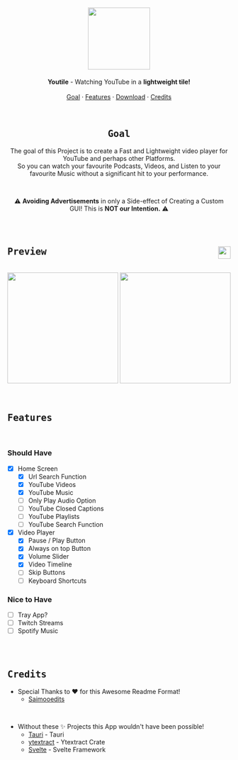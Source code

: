 <h1 align="center">
    <div align="center">
        <img width=140 src="https://github.com/mxcop/youtile/blob/main/.github/logo.png"> 
    </div>
</h1>


<div align="center">
    <b>Youtile</b> - Watching YouTube in a <b>lightweight tile!</b><br>
</div>
    
<br>

<div align="center">
    <a href="#goal">Goal</a>
    ·
    <a href="#features">Features</a>
    ·
    <a href="https://github.com/mxcop/youtile/releases">Download</a>
    ·
    <a href="#credits">Credits</a>
</div>

<br>

<br>

<h2 align="center"><samp><b>Goal</b></samp></h2>

<p align="center">
The goal of this Project is to create a Fast and Lightweight video player for YouTube and perhaps other Platforms.<br>
So you can watch your favourite Podcasts, Videos, and Listen to your favourite Music without a significant hit to your performance.<br>
</p>

<br>

<p align="center">
    ⚠️ <b>Avoiding Advertisements</b> in only a Side-effect of Creating a Custom GUI! This is <b>NOT our Intention.</b> ⚠️
</p>
    
<br>

<br>

<h2 align="left"><samp><b>Preview</b></samp> <img src="https://img.shields.io/github/stars/youtile/youtile?color=%238AB4F8&labelColor=101012&label=stars&style=for-the-badge" height=28 align="right" /></h2>

<br>

<div align="center">
    <img height=250 src="https://github.com/mxcop/youtile/blob/main/.github/home-page.png">  
    <img height=250 src="https://github.com/mxcop/youtile/blob/main/.github/theater-page.png">
</div>

<br>

<br>

<h2 align="left"><samp><b>Features</b></samp></h2>

<br>

<h3 align="left">Should Have</h3>

- [x] Home Screen
    - [x] Url Search Function
    - [x] YouTube Videos
    - [x] YouTube Music
    - [ ] Only Play Audio Option
    - [ ] YouTube Closed Captions
    - [ ] YouTube Playlists
    - [ ] YouTube Search Function
- [x] Video Player
    - [x] Pause / Play Button
    - [x] Always on top Button
    - [x] Volume Slider
    - [x] Video Timeline
    - [ ] Skip Buttons
    - [ ] Keyboard Shortcuts

<h3 align="left">Nice to Have</h3>

- [ ] Tray App?
- [ ] Twitch Streams
- [ ] Spotify Music

<br>

<br>

<h2 align="left"><samp><b>Credits</b></samp></h2>

* Special Thanks to :heart: for this Awesome Readme Format!
    * [Saimooedits](https://github.com/saimoomedits)

<br>

* Without these :sparkles: Projects this App wouldn't have been possible!
    * [Tauri](https://github.com/tauri-apps/tauri) - Tauri
    * [ytextract](https://github.com/ATiltedTree/ytextract) - Ytextract Crate
    * [Svelte](https://github.com/sveltejs/svelte) - Svelte Framework

<br>
